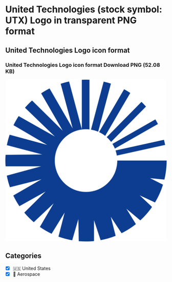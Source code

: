 # United Technologies (stock symbol: UTX) Logo in transparent PNG format

## United Technologies Logo icon format

### United Technologies Logo icon format Download PNG (52.08 KB)

![United Technologies Logo icon format Download PNG (52.08 KB)](/img/orig/UTX-96a63df8.png)



## Categories
- [x] 🇺🇸 United States
- [x] 🚀 Aerospace
